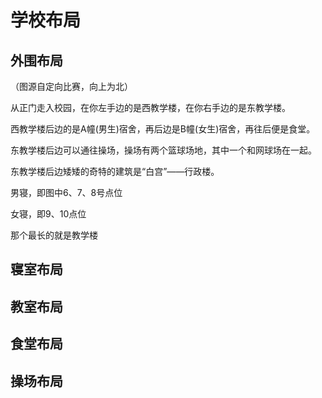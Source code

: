 # 学校布局


## 外围布局

（图源自定向比赛，向上为北）

从正门走入校园，在你左手边的是西教学楼，在你右手边的是东教学楼。

西教学楼后边的是A幢(男生)宿舍，再后边是B幢(女生)宿舍，再往后便是食堂。

东教学楼后边可以通往操场，操场有两个篮球场地，其中一个和网球场在一起。

东教学楼后边矮矮的奇特的建筑是“白宫”——行政楼。

男寝，即图中6、7、8号点位

女寝，即9、10点位

那个最长的就是教学楼

## 寝室布局

## 教室布局

## 食堂布局

## 操场布局